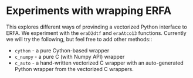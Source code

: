 Experiments with wrapping ERFA
==============================

This explores different ways of provinding a vectorized Python interface to
ERFA. We experiment with the ``eraD2dtf`` and ``eraAtco13`` functions. Currently we will try the
following, but feel free to add other methods::

* ``cython`` - a pure Cython-based wrapper
* ``c_numpy`` - a pure C (with Numpy API) wrapper
* ``c_auto`` - a hand-written vectorized C wrapper with an auto-generated Python wrapper from the vectorized C wrappers.
